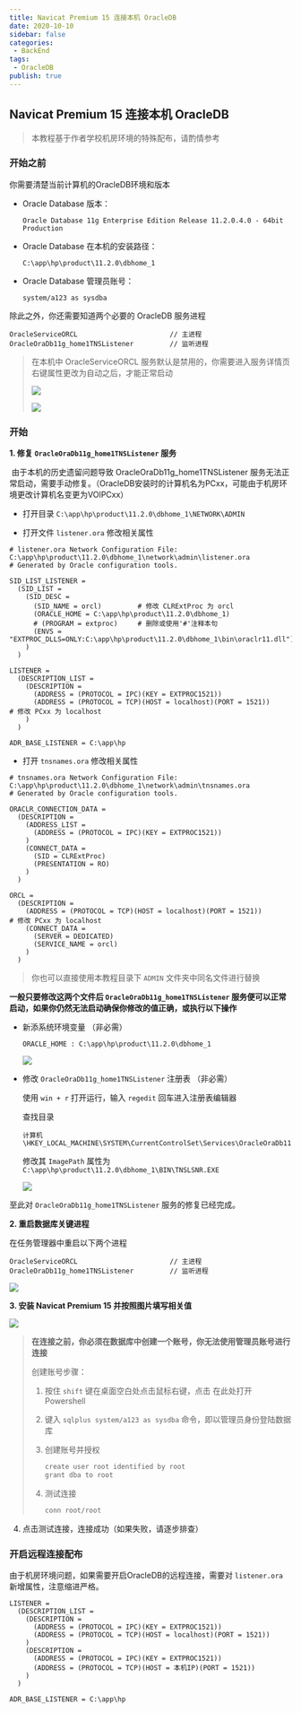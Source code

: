 ```yaml
---
title: Navicat Premium 15 连接本机 OracleDB
date: 2020-10-10
sidebar: false
categories:
 - BackEnd
tags:
 - OracleDB
publish: true
---
```


## Navicat Premium 15 连接本机 OracleDB

> 本教程基于作者学校机房环境的特殊配布，请酌情参考

### 开始之前

你需要清楚当前计算机的OracleDB环境和版本

- Oracle Database 版本：

  ```
  Oracle Database 11g Enterprise Edition Release 11.2.0.4.0 - 64bit Production
  ```

- Oracle Database 在本机的安装路径：

  ```
  C:\app\hp\product\11.2.0\dbhome_1
  ```

- Oracle Database 管理员账号：

  ```
  system/a123 as sysdba
  ```

除此之外，你还需要知道两个必要的 OracleDB 服务进程

```
OracleServiceORCL  						// 主进程
OracleOraDb11g_home1TNSListener			// 监听进程
```

> 在本机中 OracleServiceORCL  服务默认是禁用的，你需要进入服务详情页右键属性更改为自动之后，才能正常启动
>
> ![](https://gitee.com/QiJieH/blog-image-bed/raw/master/image-20201006173923665.png)
>
> ![](https://gitee.com/QiJieH/blog-image-bed/raw/master/image-20201006174003337.png)







### 开始

**1. 修复 `OracleOraDb11g_home1TNSListener`  服务**

​	由于本机的历史遗留问题导致 OracleOraDb11g_home1TNSListener 服务无法正常启动，需要手动修复。（OracleDB安装时的计算机名为PCxx，可能由于机房环境更改计算机名变更为VOIPCxx）

- 打开目录 `C:\app\hp\product\11.2.0\dbhome_1\NETWORK\ADMIN`

- 打开文件 `listener.ora`  修改相关属性

```
# listener.ora Network Configuration File: C:\app\hp\product\11.2.0\dbhome_1\network\admin\listener.ora
# Generated by Oracle configuration tools.

SID_LIST_LISTENER =
  (SID_LIST =
    (SID_DESC =
      (SID_NAME = orcl)  		# 修改 CLRExtProc 为 orcl
      (ORACLE_HOME = C:\app\hp\product\11.2.0\dbhome_1)
      # (PROGRAM = extproc) 	# 删除或使用'#'注释本句
      (ENVS = "EXTPROC_DLLS=ONLY:C:\app\hp\product\11.2.0\dbhome_1\bin\oraclr11.dll")
    )
  )

LISTENER =
  (DESCRIPTION_LIST =
    (DESCRIPTION =
      (ADDRESS = (PROTOCOL = IPC)(KEY = EXTPROC1521))
      (ADDRESS = (PROTOCOL = TCP)(HOST = localhost)(PORT = 1521))      # 修改 PCxx 为 localhost
    )
  )

ADR_BASE_LISTENER = C:\app\hp
```

- 打开 `tnsnames.ora` 修改相关属性

```
# tnsnames.ora Network Configuration File: C:\app\hp\product\11.2.0\dbhome_1\network\admin\tnsnames.ora
# Generated by Oracle configuration tools.

ORACLR_CONNECTION_DATA =
  (DESCRIPTION =
    (ADDRESS_LIST =
      (ADDRESS = (PROTOCOL = IPC)(KEY = EXTPROC1521))
    )
    (CONNECT_DATA =
      (SID = CLRExtProc)
      (PRESENTATION = RO)
    )
  )

ORCL =
  (DESCRIPTION =
    (ADDRESS = (PROTOCOL = TCP)(HOST = localhost)(PORT = 1521))			# 修改 PCxx 为 localhost
    (CONNECT_DATA =
      (SERVER = DEDICATED)
      (SERVICE_NAME = orcl)
    )
  )
```

> 你也可以直接使用本教程目录下 `ADMIN` 文件夹中同名文件进行替换

**一般只要修改这两个文件后 `OracleOraDb11g_home1TNSListener` 服务便可以正常启动，如果你仍然无法启动确保你修改的值正确，或执行以下操作**



- 新添系统环境变量 （非必需）

  ```
  ORACLE_HOME : C:\app\hp\product\11.2.0\dbhome_1
  ```

  ![](https://gitee.com/QiJieH/blog-image-bed/raw/master/image-20201006172319448.png)

- 修改 `OracleOraDb11g_home1TNSListener` 注册表 （非必需）

  使用 `win + r` 打开运行，输入 `regedit` 回车进入注册表编辑器

  查找目录

  ```
  计算机\HKEY_LOCAL_MACHINE\SYSTEM\CurrentControlSet\Services\OracleOraDb11g_home1TNSListener
  ```

  修改其 `ImagePath` 属性为 `C:\app\hp\product\11.2.0\dbhome_1\BIN\TNSLSNR.EXE`

  ![](https://gitee.com/QiJieH/blog-image-bed/raw/master/image-20201006172802275.png)



至此对  `OracleOraDb11g_home1TNSListener`  服务的修复已经完成。





**2. 重启数据库关键进程**

在任务管理器中重启以下两个进程

```
OracleServiceORCL  						// 主进程
OracleOraDb11g_home1TNSListener			// 监听进程
```

![](https://gitee.com/QiJieH/blog-image-bed/raw/master/image-20201006173553681.png)





**3. 安装 Navicat Premium 15 并按照图片填写相关值**

![](https://gitee.com/QiJieH/blog-image-bed/raw/master/image-20201006173241119.png)

> **在连接之前，你必须在数据库中创建一个账号，你无法使用管理员账号进行连接**
>
> 创建账号步骤：
>
> 1. 按住 `shift` 键在桌面空白处点击鼠标右键，点击 在此处打开 Powershell
>
> 2. 键入 `sqlplus system/a123 as sysdba` 命令，即以管理员身份登陆数据库
>
> 3. 创建账号并授权
>
>    ```bash
>    create user root identified by root
>    grant dba to root
>    ```
>
> 4. 测试连接
>
>    ```bash
>    conn root/root
>    ```



4. 点击测试连接，连接成功（如果失败，请逐步排查）




### 开启远程连接配布

由于机房环境问题，如果需要开启OracleDB的远程连接，需要对 `listener.ora` 新增属性，注意缩进严格。
```
LISTENER =
  (DESCRIPTION_LIST =
    (DESCRIPTION =
      (ADDRESS = (PROTOCOL = IPC)(KEY = EXTPROC1521))
      (ADDRESS = (PROTOCOL = TCP)(HOST = localhost)(PORT = 1521))
    )
    (DESCRIPTION =
      (ADDRESS = (PROTOCOL = IPC)(KEY = EXTPROC1521))
      (ADDRESS = (PROTOCOL = TCP)(HOST = 本机IP)(PORT = 1521))
    )
  )

ADR_BASE_LISTENER = C:\app\hp
```